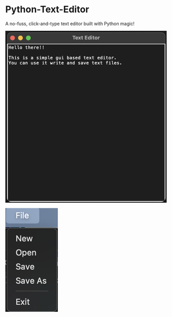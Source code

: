 # Python-Text-Editor
A no-fuss, click-and-type text editor built with Python magic!

![image alt](https://github.com/kushagra9000/Python-Text-Editor/blob/51ebb110437c969cb2aada222a528876b22ce653/Screenshots/interface)


![image alt](https://github.com/kushagra9000/Python-Text-Editor/blob/51ebb110437c969cb2aada222a528876b22ce653/Screenshots/File%20menu)
